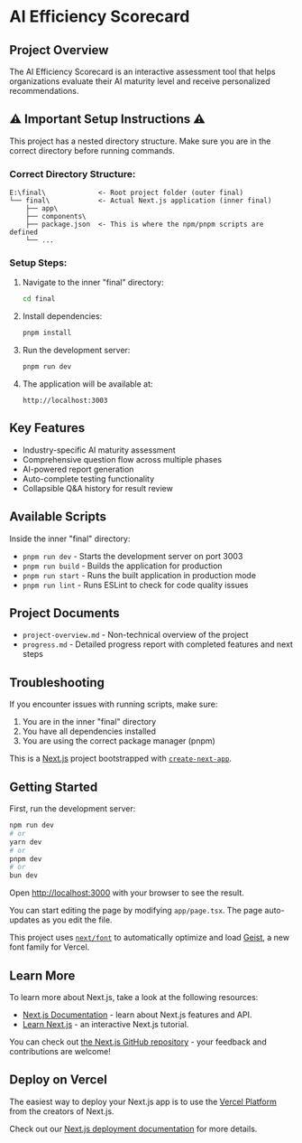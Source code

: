 # AI Efficiency Scorecard

## Project Overview

The AI Efficiency Scorecard is an interactive assessment tool that helps organizations evaluate their AI maturity level and receive personalized recommendations.

## ⚠️ Important Setup Instructions ⚠️

This project has a nested directory structure. Make sure you are in the correct directory before running commands.

### Correct Directory Structure:

```
E:\final\             <- Root project folder (outer final)
└── final\            <- Actual Next.js application (inner final)
    ├── app\
    ├── components\
    ├── package.json  <- This is where the npm/pnpm scripts are defined
    └── ...
```

### Setup Steps:

1. Navigate to the inner "final" directory:
   ```bash
   cd final
   ```

2. Install dependencies:
   ```bash
   pnpm install
   ```

3. Run the development server:
   ```bash
   pnpm run dev
   ```

4. The application will be available at:
   ```
   http://localhost:3003
   ```

## Key Features

- Industry-specific AI maturity assessment
- Comprehensive question flow across multiple phases
- AI-powered report generation
- Auto-complete testing functionality
- Collapsible Q&A history for result review

## Available Scripts

Inside the inner "final" directory:

- `pnpm run dev` - Starts the development server on port 3003
- `pnpm run build` - Builds the application for production
- `pnpm run start` - Runs the built application in production mode
- `pnpm run lint` - Runs ESLint to check for code quality issues

## Project Documents

- `project-overview.md` - Non-technical overview of the project
- `progress.md` - Detailed progress report with completed features and next steps

## Troubleshooting

If you encounter issues with running scripts, make sure:
1. You are in the inner "final" directory
2. You have all dependencies installed
3. You are using the correct package manager (pnpm)

This is a [Next.js](https://nextjs.org) project bootstrapped with [`create-next-app`](https://nextjs.org/docs/app/api-reference/cli/create-next-app).

## Getting Started

First, run the development server:

```bash
npm run dev
# or
yarn dev
# or
pnpm dev
# or
bun dev
```

Open [http://localhost:3000](http://localhost:3000) with your browser to see the result.

You can start editing the page by modifying `app/page.tsx`. The page auto-updates as you edit the file.

This project uses [`next/font`](https://nextjs.org/docs/app/building-your-application/optimizing/fonts) to automatically optimize and load [Geist](https://vercel.com/font), a new font family for Vercel.

## Learn More

To learn more about Next.js, take a look at the following resources:

- [Next.js Documentation](https://nextjs.org/docs) - learn about Next.js features and API.
- [Learn Next.js](https://nextjs.org/learn) - an interactive Next.js tutorial.

You can check out [the Next.js GitHub repository](https://github.com/vercel/next.js) - your feedback and contributions are welcome!

## Deploy on Vercel

The easiest way to deploy your Next.js app is to use the [Vercel Platform](https://vercel.com/new?utm_medium=default-template&filter=next.js&utm_source=create-next-app&utm_campaign=create-next-app-readme) from the creators of Next.js.

Check out our [Next.js deployment documentation](https://nextjs.org/docs/app/building-your-application/deploying) for more details.
